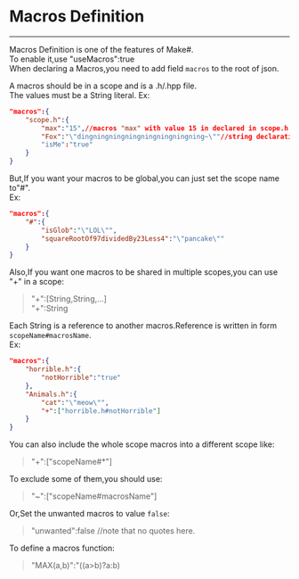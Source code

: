 # Macros Definition
--------
Macros Definition is one of the features of Make#.  
To enable it,use "useMacros":true  
When declaring a Macros,you need to add field `macros` to the root of json.  

A macros should be in a scope and is a .h/.hpp file.  
The values must be a String literal.
Ex:  
```json
"macros":{
	"scope.h":{
		"max":"15",//macros "max" with value 15 in declared in scope.h.
		"Fox":"\"dingningningningningningningning~\""//string declaration.
		"isMe":"true"
	}
}
```  
But,If you want your macros to be global,you can just set the scope name to"#".  
Ex:  
```json
"macros":{
	"#":{
		"isGlob":"\"LOL\"",
		"squareRootOf97dividedBy23Less4":"\"pancake\""
	}
}
```
Also,If you want one macros to be shared in multiple scopes,you can use "+" in a scope:  
> "+":[String,String,...]  
> "+":String
  
Each String is a reference to another macros.Reference is written in form  
`scopeName#macrosName`.  
Ex:
```json
"macros":{
	"horrible.h":{
		"notHorrible":"true"
	},
	"Animals.h":{
		"cat":"\"meow\"",
		"+":["horrible.h#notHorrible"]
	}
}
```
You can also include the whole scope macros into a different scope like:  
> "+":["scopeName#\*"]  
  
To exclude some of them,you should use:  
> "~":["scopeName#macrosName"]  
  
Or,Set the unwanted macros to value `false`:  
> "unwanted":false //note that no quotes here.  
  
To define a macros function:  
> "MAX(a,b)":"((a\>b)?a:b)  

